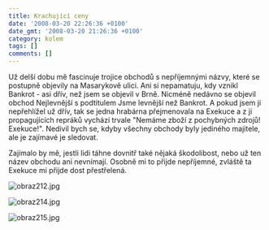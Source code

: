 ```yaml
---
title: Krachující ceny
date: '2008-03-20 22:26:36 +0100'
date_gmt: '2008-03-20 21:26:36 +0100'
category: kolem
tags: []
comments: []
---
```

<p>Už delší dobu mě fascinuje trojice obchodů s nepříjemnými názvy, které se postupně objevily na Masarykově ulici. Ani si nepamatuju, kdy vznikl Bankrot - asi dřív, než jsem se objevil v Brně. Nicméně nedávno se objevil obchod Nejlevnější s podtitulem Jsme levnější než Bankrot. A pokud jsem ji nepřehlížel už dřív, tak se jedna hrabárna přejmenovala na Exekuce a z ji propagujících repráků vychází trvale "Nemáme zboží z pochybných zdrojů! Exekuce!". Nedivil bych se, kdyby všechny obchody byly jediného majitele, ale je zajímavé je sledovat.</p>
<p>Zajímalo by mě, jestli lidi táhne dovnitř také nějaká škodolibost, nebo už ten název obchodu ani nevnímají. Osobně mi to přijde nepříjemné, zvláště ta Exekuce mi přijde dost přestřelená.</p>
<p><img src='/assets/migrated/wp-uploads/2008/03/obraz212.jpg' alt='obraz212.jpg' /></p>
<p><img src='/assets/migrated/wp-uploads/2008/03/obraz214.jpg' alt='obraz214.jpg' /></p>
<p><img src='/assets/migrated/wp-uploads/2008/03/obraz215.jpg' alt='obraz215.jpg' /></p>
